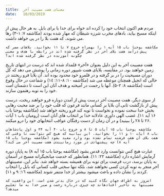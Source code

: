 ```yaml
---
title:  معنای هفت مصیبت آخر
date:   10/03/2019
---
```


مردم هم اکنون انتخاب خود را کرده اند خواه برای خدا یا برای بابل. به هر حال پیش از اینکه مسیح بیاید، بادهای مخرب شرزه شیطان که مهار شده بودند (مکاشفه ٧: ١-۳) رها می شوند، که هفت بلا را در پی خواهد داشت. 

`مکاشفه یوحنا باب ۱۵ آیه ۱ را بهمراه خروج ٧ تا ١١ بخوانید. بلاهای مصر که پیش درآمد هفت بلای آخر در نظر گرفته شده اند در رابطه با هدف و معنی چگونه آموزنده در نظر گرفته شده اند؟ `

هفت مصیبت آخر به این دلیل بعنوان «آخر» قلمداد شده اند که درست در انتهای تاریخ زمین خواهند بود. در مقایسه، بلایای هفت شیپور دوره زمانی را پوشش می دهد که کل دوران مسیحیت را در بر گرفته و  در  قلمرو خود محدود بوده اند. آن بلایا فرو ریختند در حالی که انجیل همچنان موعظه می شد (مکاشفه ١۰: ۸-١١: ١٤) و شفاعت در حال وقوع است (مکاشفه ۸: ٢-۵). آنها با رحمت در آمیخته و هدف آنان این است تا دشمنان امت خود را به توبه رهنمون سازند. 

از سوی دیگر، هفت مصیبت آخر درست پیش از آمدن دوباره فرو خواهند ریخت، درست پیش از بازگشت ثانی.آن بلایا بر کسانی مانند فرعون که قلب خود را بر ضد محبت رهایی بخش خدا سخت نموده و نخواست تا توبه کند فرو ریخته خواهد شد (مکاشفه یوحنا باب ۱۶ آیه ۱۱). غضب الهی داوری عادلانه خدا بر انتخاب های آنان است (رومیان باب ۱ آیات ۲۶ تا ۲۸ را ببینید) و در آن زمان از دست رفتگان عواقب انتخابهای خود را درو میکنند.

`مکاشفه یوحنا باب ۱۵ آیات ۵ تا ۸ و خروج باب ۴۰ آیه ۳۴ و اول پادشاهان باب ۸ آیات ١۰ و ١١ را بخوانید. این بیانیه که هیچ کس نتوانست تا وقتی که هفت بلای آن هفت فرشته تمام نشده بود وارد معبد بشود (مکاشفه یوحنا باب ۱۵ آیه ۸) چه پیشنهادی در مورد زمانبندی هفت مصیبت آخر می کند؟`

عبارت هیچ کس نتوانست وارد قدس بشود (مکاشفه یوحنا باب ۱۵ آیه ۸) به پایان دوره آزمایش اشاره دارد (مکاشفه ٢٢: ١١). همانطور که خدمت میانجیگرانه مسیح در آسمان به پایان برسد، درب فرصت برای توبه برای همیشه بسته خواهد شد. بنابر این،  مصیبتهای آخر منجر به توبه کردن کسی نخواهند شد، بلکه تنها سختی قلب کسانی که بابل را انتخاب کردند را نشان داده و باعث میشود بیشتر از خدا متنفر شوند (مکاشفه ١٦: ۹ و ١١).

`امروز به اطراف جهان نگاه کنید که در حال بدتر شدن است. این واقعیت که مصیبتها به تأخیر افتادهاند چه چیزی درباره رحمت و صبر خدا به ما تعلیم میدهد؟`